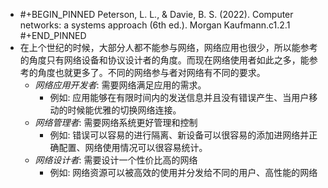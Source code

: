 - #+BEGIN_PINNED
  Peterson, L. L., & Davie, B. S. (2022). Computer networks: a systems approach (6th ed.). Morgan Kaufmann.c1.2.1
  #+END_PINNED
- 在上个世纪的时候，大部分人都不能参与网络，网络应用也很少，所以能参考的角度只有网络设备和协议设计者的角度。而现在网络使用者如此之多，能参考的角度也就更多了。不同的网络参与者对网络有不同的要求。
	- *网络应用开发者*: 需要网络满足应用的需求。
		- 例如: 应用能够在有限时间内的发送信息并且没有错误产生、当用户移动的时候能优雅的切换网络连接。
	- *网络管理者*: 需要网络系统更好管理和控制
		- 例如: 错误可以容易的进行隔离、新设备可以很容易的添加进网络并正确配置、网络使用情况可以很容易统计。
	- *网络设计者*: 需要设计一个性价比高的网络
		- 例如: 网络资源可以被高效的使用并分发给不同的用户、高性能的网络